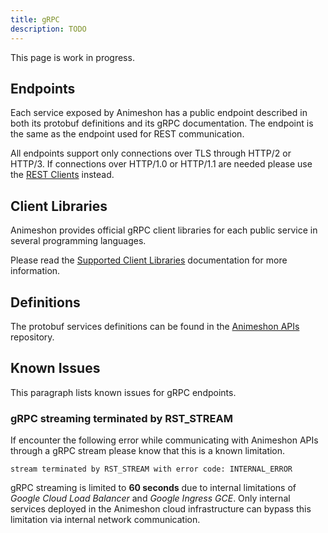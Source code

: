 ```yaml
---
title: gRPC
description: TODO
---
```


This page is work in progress.

## Endpoints

Each service exposed by Animeshon has a public endpoint described in both its protobuf definitions and its gRPC documentation. The endpoint is the same as the endpoint used for REST communication.

All endpoints support only connections over TLS through HTTP/2 or HTTP/3. If connections over HTTP/1.0 or HTTP/1.1 are needed please use the [REST Clients](/protocols/rest) instead.

## Client Libraries

Animeshon provides official gRPC client libraries for each public service in several programming languages.

Please read the [Supported Client Libraries](/libraries/welcome) documentation for more information.

## Definitions

The protobuf services definitions can be found in the [Animeshon APIs](https://github.com/animeapis/animeapis) repository.

## Known Issues

This paragraph lists known issues for gRPC endpoints.

### gRPC streaming terminated by RST_STREAM

If encounter the following error while communicating with Animeshon APIs through a gRPC stream please know that this is a known limitation.

```
stream terminated by RST_STREAM with error code: INTERNAL_ERROR
```

gRPC streaming is limited to **60 seconds** due to internal limitations of _Google Cloud Load Balancer_ and _Google Ingress GCE_. Only internal services deployed in the Animeshon cloud infrastructure can bypass this limitation via internal network communication.